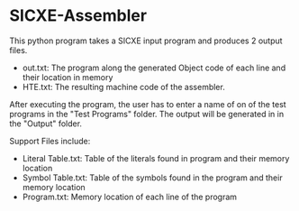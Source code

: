 # SICXE-Assembler
This python program takes a SICXE input program and produces 2 output files.
- out.txt: The program along the generated Object code of each line and their location in memory
- HTE.txt: The resulting machine code of the assembler.

After executing the program, the user has to enter a name of on of the test programs in the "Test Programs" folder. The output will be generated in in the "Output" folder.

Support Files include:
- Literal Table.txt: Table of the literals found in program and their memory location
- Symbol Table.txt: Table of the symbols found in the program and their memory location
- Program.txt: Memory location of each line of the program

